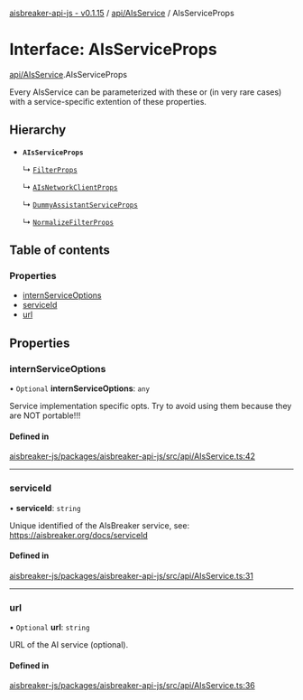 [aisbreaker-api-js - v0.1.15](../README.md) / [api/AIsService](../modules/api_AIsService.md) / AIsServiceProps

# Interface: AIsServiceProps

[api/AIsService](../modules/api_AIsService.md).AIsServiceProps

Every AIsService can be parameterized with these 
or (in very rare cases) with a service-specific extention of these properties.

## Hierarchy

- **`AIsServiceProps`**

  ↳ [`FilterProps`](base_BaseAIsFilter.FilterProps.md)

  ↳ [`AIsNetworkClientProps`](services_connectors_AIsNetworkClient.AIsNetworkClientProps.md)

  ↳ [`DummyAssistantServiceProps`](services_connectors_DummyAssistant.DummyAssistantServiceProps.md)

  ↳ [`NormalizeFilterProps`](services_filters_NormalizeFilter.NormalizeFilterProps.md)

## Table of contents

### Properties

- [internServiceOptions](api_AIsService.AIsServiceProps.md#internserviceoptions)
- [serviceId](api_AIsService.AIsServiceProps.md#serviceid)
- [url](api_AIsService.AIsServiceProps.md#url)

## Properties

### internServiceOptions

• `Optional` **internServiceOptions**: `any`

Service implementation specific opts.
Try to avoid using them because they are NOT portable!!!

#### Defined in

[aisbreaker-js/packages/aisbreaker-api-js/src/api/AIsService.ts:42](https://github.com/aisbreaker/aisbreaker-js/blob/develop/packages/aisbreaker-api-js/src/api/AIsService.ts#L42)

___

### serviceId

• **serviceId**: `string`

Unique identified of the AIsBreaker service,
see: https://aisbreaker.org/docs/serviceId

#### Defined in

[aisbreaker-js/packages/aisbreaker-api-js/src/api/AIsService.ts:31](https://github.com/aisbreaker/aisbreaker-js/blob/develop/packages/aisbreaker-api-js/src/api/AIsService.ts#L31)

___

### url

• `Optional` **url**: `string`

URL of the AI service (optional).

#### Defined in

[aisbreaker-js/packages/aisbreaker-api-js/src/api/AIsService.ts:36](https://github.com/aisbreaker/aisbreaker-js/blob/develop/packages/aisbreaker-api-js/src/api/AIsService.ts#L36)
